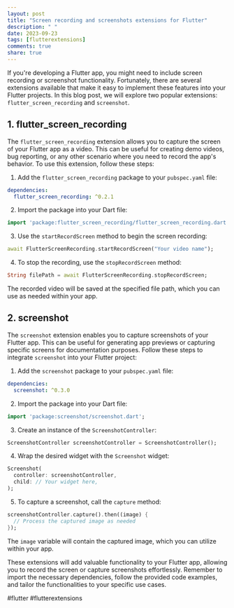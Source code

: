 ```yaml
---
layout: post
title: "Screen recording and screenshots extensions for Flutter"
description: " "
date: 2023-09-23
tags: [flutterextensions]
comments: true
share: true
---
```


If you're developing a Flutter app, you might need to include screen recording or screenshot functionality. Fortunately, there are several extensions available that make it easy to implement these features into your Flutter projects. In this blog post, we will explore two popular extensions: `flutter_screen_recording` and `screenshot`.

## 1. flutter_screen_recording

The `flutter_screen_recording` extension allows you to capture the screen of your Flutter app as a video. This can be useful for creating demo videos, bug reporting, or any other scenario where you need to record the app's behavior. To use this extension, follow these steps:

1. Add the `flutter_screen_recording` package to your `pubspec.yaml` file:

```yaml
dependencies:
  flutter_screen_recording: ^0.2.1
```

2. Import the package into your Dart file:

```dart
import 'package:flutter_screen_recording/flutter_screen_recording.dart';
```

3. Use the `startRecordScreen` method to begin the screen recording:

```dart
await FlutterScreenRecording.startRecordScreen("Your video name");
```

4. To stop the recording, use the `stopRecordScreen` method:

```dart
String filePath = await FlutterScreenRecording.stopRecordScreen;
```

The recorded video will be saved at the specified file path, which you can use as needed within your app.

## 2. screenshot

The `screenshot` extension enables you to capture screenshots of your Flutter app. This can be useful for generating app previews or capturing specific screens for documentation purposes. Follow these steps to integrate `screenshot` into your Flutter project:

1. Add the `screenshot` package to your `pubspec.yaml` file:

```yaml
dependencies:
  screenshot: ^0.3.0
```

2. Import the package into your Dart file:

```dart
import 'package:screenshot/screenshot.dart';
```

3. Create an instance of the `ScreenshotController`:

```dart
ScreenshotController screenshotController = ScreenshotController();
```

4. Wrap the desired widget with the `Screenshot` widget:

```dart
Screenshot(
  controller: screenshotController,
  child: // Your widget here,
);
```

5. To capture a screenshot, call the `capture` method:

```dart
screenshotController.capture().then((image) {
  // Process the captured image as needed
});
```

The `image` variable will contain the captured image, which you can utilize within your app.

These extensions will add valuable functionality to your Flutter app, allowing you to record the screen or capture screenshots effortlessly. Remember to import the necessary dependencies, follow the provided code examples, and tailor the functionalities to your specific use cases.

#flutter #flutterextensions